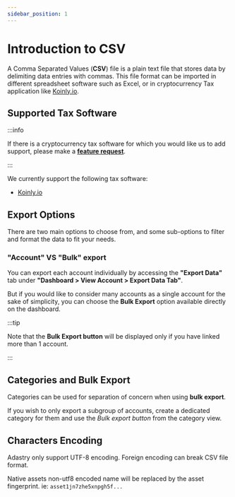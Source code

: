 ```yaml
---
sidebar_position: 1
---
```


# Introduction to CSV

A Comma Separated Values (**CSV**) file is a plain text file that stores data by delimiting data 
entries with commas. This file format can be imported in different spreadsheet software such as Excel,
or in cryptocurrency Tax application like [Koinly.io](https://koinly.io/).

## Supported Tax Software

:::info

If there is a cryptocurrency tax software for which you would like us to add support, please make a 
**[feature request](https://github.com/PaskLab/adastry-ui/discussions/categories/feature-request)**.

:::

We currently support the following tax software:

- [Koinly.io](https://koinly.io/)

## Export Options

There are two main options to choose from, and some sub-options to filter and format the data to fit your needs.

### "Account" VS "Bulk" export

You can export each account individually by accessing the **"Export Data"** tab under
**"Dashboard > View Account > Export Data Tab"**.

But if you would like to consider many accounts as a single account for the sake of simplicity,
you can choose the **Bulk Export** option available directly on the dashboard.

:::tip

Note that the **Bulk Export button** will be
displayed only if you have linked more than 1 account.

:::

## Categories and Bulk Export

Categories can be used for separation of concern when using **bulk export**.

If you wish to only export a subgroup of accounts, create a dedicated category for them
and use the *Bulk export button* from the category view.

## Characters Encoding

Adastry only support UTF-8 encoding. Foreign encoding can break CSV file format.

Native assets non-utf8 encoded name will be replaced by the asset fingerprint. ie: `asset1jn7zhe5xnpgh5f...`
